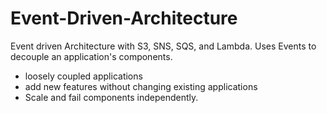 # Event-Driven-Architecture
Event driven Architecture with S3, SNS, SQS, and Lambda. Uses Events to decouple an application's components.
- loosely coupled applications
- add new features without changing existing applications
- Scale and fail components independently.
